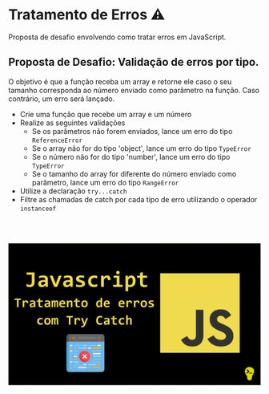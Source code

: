 # Tratamento de Erros ⚠️

Proposta de desafio envolvendo como tratar erros em JavaScript.

## Proposta de Desafio: Validação de erros por tipo.

O objetivo é que a função receba um array e retorne ele caso o seu tamanho corresponda ao número enviado como parâmetro na função. Caso contrário, um erro será lançado.

- Crie uma função que recebe um array e um número
- Realize as seguintes validações
  - Se os parâmetros não forem enviados, lance um erro do tipo `ReferenceError`
  - Se o array não for do tipo 'object', lance um erro do tipo `TypeError`
  - Se o número não for do tipo 'number', lance um erro do tipo `TypeError`
  - Se o tamanho do array for diferente do número enviado como parâmetro, lance um erro do tipo `RangeError`
- Utilize a declaração `try...catch`
- Filtre as chamadas de catch por cada tipo de erro utilizando o operador `instanceof`

<br><br>

![DebugError](./debug.png)
